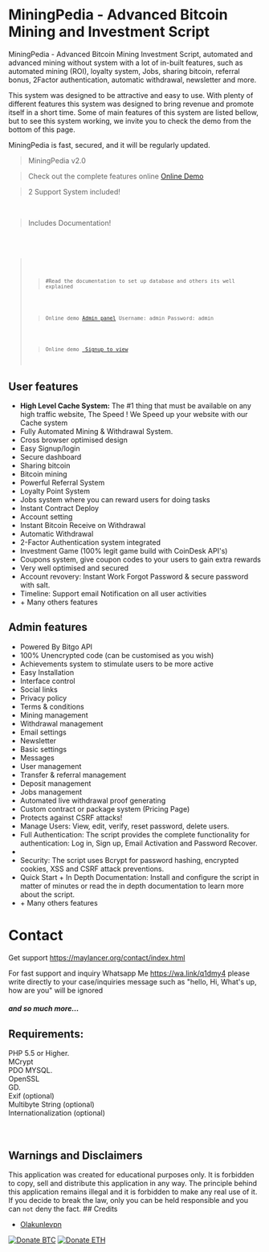 # MiningPedia - Advanced Bitcoin Mining and Investment Script
MiningPedia - Advanced Bitcoin Mining Investment Script,  automated and advanced mining without system with a lot of in-built features, such as automated mining (ROI), loyalty system, Jobs, sharing bitcoin, referral bonus, 2Factor authentication, automatic withdrawal, newsletter and more.

This system was designed to be attractive and easy to use. With plenty of different features this system was designed to bring revenue and promote itself in a short time. Some of main features of this system are listed bellow, but to see this system working, we invite you to check the demo from the bottom of this page.

MiningPedia is fast, secured, and it will be regularly updated.<br>
</p><blockquote>MiningPedia v2.0</blockquote>
<blockquote>Check out the complete features online <a href="http://mylcr.site/miningpedia/" rel="nofollow">Online Demo</a>
</blockquote>
<blockquote>2 Support System included!</blockquote><br>
<blockquote>Includes Documentation!</blockquote><br><br>

<blockquote><code>
        <blockquote><code>#Read the documentation to set up database and others its well explained</code></blockquote>
        <blockquote><code>Online demo <a href="http://mylcr.site/miningpedia/admin.php">Admin panel</a> Username: admin Password: admin</code></blockquote>
        <blockquote><code>Online demo <a href="http://mylcr.site/miningpedia/"> Signup to view</a></code></blockquote>
</code></blockquote>


<h2>User features</h2>

<ul>
<li>
<strong>High Level Cache System:</strong> The #1 thing that must be available on any high traffic website, The Speed ! We Speed up your website with our Cache system</li>
<li>Fully Automated Mining & Withdrawal System.</li>
<li>Cross browser optimised design</li>
<li>Easy Signup/login</li>
<li>Secure dashboard</li>
<li>Sharing bitcoin</li>
<li>Bitcoin mining</li>
<li>Powerful Referral System</li>
<li>Loyalty Point System</li>
<li>Jobs system where you can reward users for doing tasks</li>
<li>Instant Contract Deploy</li>
<li>Account setting</li>
<li>Instant Bitcoin Receive on Withdrawal</li>
<li>Automatic Withdrawal</li>
<li>2-Factor Authentication system integrated </li>
<li>Investment Game (100% legit game build with CoinDesk API's)</li>
<li>Coupons system, give coupon codes to your users to gain extra rewards</li>
<li>Very well optimised and secured</li>
<li>Account revovery: Instant Work Forgot Password & secure password with salt.</li>
  <li>Timeline: Support email Notification on all user activities</li>
  <li>+ Many others features</li>
</ul>

<h2>Admin features</h2>
<ul>
<li>Powered By Bitgo API</li> 
<li>100% Unencrypted code (can be customised as you wish)</li>
<li>Achievements system to stimulate users to be more active</li>
<li>Easy Installation</li>
<li>Interface control</li>
<li>Social links</li>
<li>Privacy policy</li>
<li>Terms &amp; conditions</li>
<li>Mining management</li>
<li>Withdrawal management</li>
<li>Email settings</li>
<li>Newsletter</li>
<li>Basic settings</li>
<li>Messages&nbsp;</li>
<li>User management</li>
<li>Transfer &amp; referral&nbsp;management</li>
<li>Deposit management</li>
<li>Jobs management</li>
<li>Automated live withdrawal proof generating</li>
<li>Custom contract or package system (Pricing Page)</li>
<li>Protects against CSRF attacks!</li>
<li>Manage Users: View, edit, verify, reset password, delete users.</li>
<li>Full Authentication: The script provides the complete functionality for authentication: Log in, Sign up, Email Activation and Password Recover.</li>
  <li>
  <li>Security: The script uses Bcrypt for password hashing, encrypted cookies, XSS and CSRF attack preventions. </li>
  
  <li>Quick Start + In Depth Documentation: Install and configure the script in matter of minutes or read the in depth documentation to learn more about the script.</li>
<li>+ Many others features</li>
</ul>



# Contact 
Get support https://maylancer.org/contact/index.html

For fast support and inquiry Whatsapp Me https://wa.link/q1dmy4 please write directly to your case/inquiries message such as "hello, Hi, What's up, how are you" will be ignored 

<h5 id="item-description__and-so-much-more"><em>and so much more…</em></h5>
<h2 id="item-description__requirements">Requirements:</h2>
PHP 5.5 or Higher.<br>
MCrypt <br>
PDO MYSQL. <br>
OpenSSL<br>
GD.<br>
Exif (optional)<br>
Multibyte String (optional)<br>
Internationalization (optional)<br>
<br>


</blockquote><br></div>

## Warnings and Disclaimers 

This application was created for educational purposes only. It is forbidden to copy, sell and distribute this application in any way. The principle behind this application remains illegal and it is forbidden to make any real use of it. If you decide to break the law, only you can be held responsible and you can ``not`` deny the fact.
        </div>
        ## Credits
- <a href="https://github.com/olakunlevpn" target="_blank">Olakunlevpn</a>



        
 [![Donate BTC](https://img.shields.io/badge/donate-BTC-ff9900.svg)](https://blockchain.info/address/1HBPEwFccDGUw4pYDNxGsrMVTJZ9hWbbpK) [![Donate ETH](https://img.shields.io/badge/donate-ETH-3C3C3D.svg)](https://etherscan.io/address/0xdCB16FDf452994E8778D0713b96A1E02Bfb5728a)
